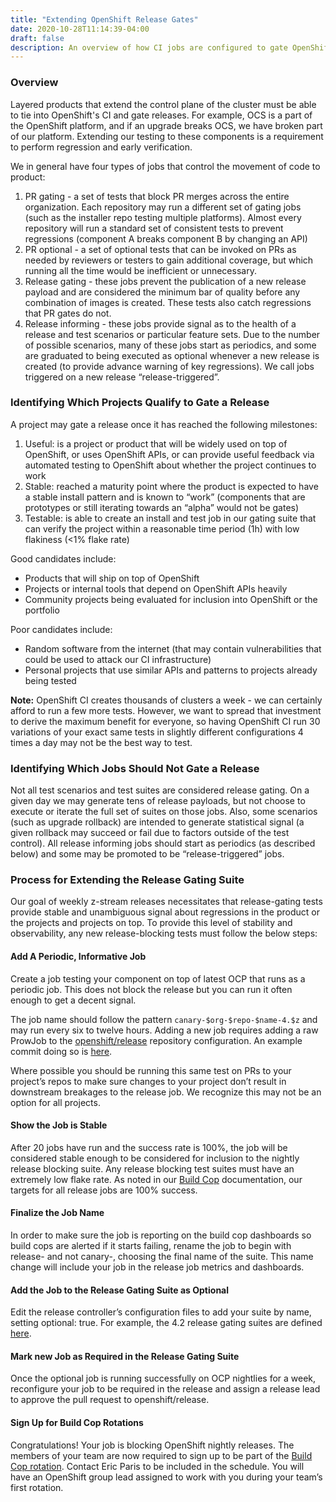 ```yaml
---
title: "Extending OpenShift Release Gates"
date: 2020-10-28T11:14:39-04:00
draft: false
description: An overview of how CI jobs are configured to gate OpenShift releases and how these configurations can be changed.
---
```


### Overview
Layered products that extend the control plane of the cluster must be able to tie into OpenShift's CI and gate releases. For example, OCS is a part of the OpenShift platform, and if an upgrade breaks OCS, we have broken part of our platform. Extending our testing to these components is a requirement to perform regression and early verification.

We in general have four types of jobs that control the movement of code to product:

1. PR gating - a set of tests that block PR merges across the entire organization.  Each repository may run a different set of gating jobs (such as the installer repo testing multiple platforms).  Almost every repository will run a standard set of consistent tests to prevent regressions (component A breaks component B by changing an API)
2. PR optional - a set of optional tests that can be invoked on PRs as needed by reviewers or testers to gain additional coverage, but which running all the time would be inefficient or unnecessary.
3. Release gating - these jobs prevent the publication of a new release payload and are considered the minimum bar of quality before any combination of images is created.  These tests also catch regressions that PR gates do not.
4. Release informing - these jobs provide signal as to the health of a release and test scenarios or particular feature sets.  Due to the number of possible scenarios, many of these jobs start as periodics, and some are graduated to being executed as optional whenever a new release is created (to provide advance warning of key regressions).  We call jobs triggered on a new release “release-triggered”.
### Identifying Which Projects Qualify to Gate a Release
A project may gate a release once it has reached the following milestones:

1. Useful: is a project or product that will be widely used on top of OpenShift, or uses OpenShift APIs, or can provide useful feedback via automated testing to OpenShift about whether the project continues to work
2. Stable: reached a maturity point where the product is expected to have a stable install pattern and is known to “work” (components that are prototypes or still iterating towards an “alpha” would not be gates)
3. Testable: is able to create an install and test job in our gating suite that can verify the project within a reasonable time period (1h) with low flakiness (<1% flake rate)

Good candidates include:

* Products that will ship on top of OpenShift
* Projects or internal tools that depend on OpenShift APIs heavily
* Community projects being evaluated for inclusion into OpenShift or the portfolio

Poor candidates include:

* Random software from the internet (that may contain vulnerabilities that could be used to attack our CI infrastructure)
* Personal projects that use similar APIs and patterns to projects already being tested

**Note:** OpenShift CI creates thousands of clusters a week - we can certainly afford to run a few more tests.  However, we want to spread that investment to derive the maximum benefit for everyone, so having OpenShift CI run 30 variations of your exact same tests in slightly different configurations 4 times a day may not be the best way to test.

### Identifying Which Jobs Should Not Gate a Release
Not all test scenarios and test suites are considered release gating.  On a given day we may generate tens of release payloads, but not choose to execute or iterate the full set of suites on those jobs.  Also, some scenarios (such as upgrade rollback) are intended to generate statistical signal (a given rollback may succeed or fail due to factors outside of the test control).  All release informing jobs should start as periodics (as described below) and some may be promoted to be “release-triggered” jobs.

### Process for Extending the Release Gating Suite
Our goal of weekly z-stream releases necessitates that release-gating tests provide stable and unambiguous signal about regressions in the product or the projects and projects on top. To provide this level of stability and observability, any new release-blocking tests must follow the below steps:
#### Add A Periodic, Informative Job
Create a job testing your component on top of latest OCP that runs as a periodic job. This does not block the release but you can run it often enough to get a decent signal.

The job name should follow the pattern `canary-$org-$repo-$name-4.$z` and may run every six to twelve hours. Adding a new job requires adding a raw ProwJob to the [openshift/release]() repository configuration. An example commit doing so is [here](https://github.com/openshift/release/commit/29f2bd54b788c393e9dbf5c90b67334a71ac40b1).

Where possible you should be running this same test on PRs to your project’s repos to make sure changes to your project don’t result in downstream breakages to the release job. We recognize this may not be an option for all projects.
#### Show the Job is Stable
After 20 jobs have run and the success rate is 100%, the job will be considered stable enough to be considered for inclusion to the nightly release blocking suite. Any release blocking test suites must have an extremely low flake rate. As noted in our [Build Cop](https://docs.google.com/document/d/117_0UE5jJI_MyI5ugy1psn0Ls6fWCu-Y9jiZZPM4qzw/edit?ts=5c7d4ca0#heading=h.7i59o09vqwdg) documentation, our targets for all release jobs are 100% success.
#### Finalize the Job Name
In order to make sure the job is reporting on the build cop dashboards so build cops are alerted if it starts failing, rename the job to begin with release- and not canary-, choosing the final name of the suite. This name change will include your job in the release job metrics and dashboards.
#### Add the Job to the Release Gating Suite as Optional
Edit the release controller’s configuration files to add your suite by name, setting optional: true. For example, the 4.2 release gating suites are defined [here](https://github.com/openshift/release/blob/master/ci-operator/infra/openshift/release-controller/releases/release-ocp-4.2.json).
#### Mark new Job as Required in the Release Gating Suite
Once the optional job is running successfully on OCP nightlies for a week, reconfigure your job to be required in the release and assign a release lead to approve the pull request to openshift/release.
#### Sign Up for Build Cop Rotations
Congratulations! Your job is blocking OpenShift nightly releases. The members of your team are now required to sign up to be part of the [Build Cop rotation](https://docs.google.com/document/d/117_0UE5jJI_MyI5ugy1psn0Ls6fWCu-Y9jiZZPM4qzw/edit?ts=5c7d4ca0#). Contact Eric Paris to be included in the schedule. You will have an OpenShift group lead assigned to work with you during your team’s first rotation.
